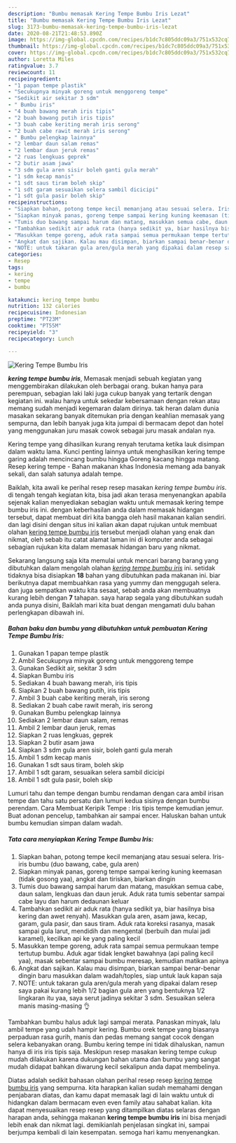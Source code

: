 ```yaml
---
description: "Bumbu memasak Kering Tempe Bumbu Iris Lezat"
title: "Bumbu memasak Kering Tempe Bumbu Iris Lezat"
slug: 3173-bumbu-memasak-kering-tempe-bumbu-iris-lezat
date: 2020-08-21T21:48:53.890Z
image: https://img-global.cpcdn.com/recipes/b1dc7c805ddc09a3/751x532cq70/kering-tempe-bumbu-iris-foto-resep-utama.jpg
thumbnail: https://img-global.cpcdn.com/recipes/b1dc7c805ddc09a3/751x532cq70/kering-tempe-bumbu-iris-foto-resep-utama.jpg
cover: https://img-global.cpcdn.com/recipes/b1dc7c805ddc09a3/751x532cq70/kering-tempe-bumbu-iris-foto-resep-utama.jpg
author: Loretta Miles
ratingvalue: 3.7
reviewcount: 11
recipeingredient:
- "1 papan tempe plastik"
- "Secukupnya minyak goreng untuk menggoreng tempe"
- "Sedikit air sekitar 3 sdm"
- " Bumbu iris"
- "4 buah bawang merah iris tipis"
- "2 buah bawang putih iris tipis"
- "3 buah cabe keriting merah iris serong"
- "2 buah cabe rawit merah iris serong"
- " Bumbu pelengkap lainnya"
- "2 lembar daun salam remas"
- "2 lembar daun jeruk remas"
- "2 ruas lengkuas geprek"
- "2 butir asam jawa"
- "3 sdm gula aren sisir boleh ganti gula merah"
- "1 sdm kecap manis"
- "1 sdt saus tiram boleh skip"
- "1 sdt garam sesuaikan selera sambil dicicipi"
- "1 sdt gula pasir boleh skip"
recipeinstructions:
- "Siapkan bahan, potong tempe kecil memanjang atau sesuai selera. Iris-iris bumbu (duo bawang, cabe, gula aren)"
- "Siapkan minyak panas, goreng tempe sampai kering kuning keemasan (tidak gosong yaa), angkat dan tiriskan, biarkan dingin"
- "Tumis duo bawang sampai harum dan matang, masukkan semua cabe, daun salam, lengkuas dan daun jeruk. Aduk rata tumis sebentar sampai cabe layu dan harum dedaunan keluar"
- "Tambahkan sedikit air aduk rata (hanya sedikit ya, biar hasilnya bisa kering dan awet renyah). Masukkan gula aren, asam jawa, kecap, garam, gula pasir, dan saus tiram. Aduk rata koreksi rasanya, masak sampai gula larut, mendidih dan mengental (berbuih dan mulai jadi karamel), kecilkan api ke yang paling kecil"
- "Masukkan tempe goreng, aduk rata sampai semua permukaan tempe tertutup bumbu. Aduk agar tidak lengket bawahnya (api paling kecil yaa), masak sebentar sampai bumbu meresap, kemudian matikan apinya"
- "Angkat dan sajikan. Kalau mau disimpan, biarkan sampai benar-benar dingin baru masukkan dalam wadah/toples, siap untuk lauk kapan saja"
- "NOTE: untuk takaran gula aren/gula merah yang dipakai dalam resep saya pakai kurang lebih 1/2 bagian gula aren yang bentuknya 1/2 lingkaran itu yaa, saya serut jadinya sekitar 3 sdm. Sesuaikan selera manis masing-masing 👌"
categories:
- Resep
tags:
- kering
- tempe
- bumbu

katakunci: kering tempe bumbu 
nutrition: 132 calories
recipecuisine: Indonesian
preptime: "PT23M"
cooktime: "PT55M"
recipeyield: "3"
recipecategory: Lunch

---
```



![Kering Tempe Bumbu Iris](https://img-global.cpcdn.com/recipes/b1dc7c805ddc09a3/751x532cq70/kering-tempe-bumbu-iris-foto-resep-utama.jpg)

<b><i>kering tempe bumbu iris</i></b>, Memasak menjadi sebuah kegiatan yang menggembirakan dilakukan oleh berbagai orang. bukan hanya para perempuan, sebagian laki laki juga cukup banyak yang tertarik dengan kegiatan ini. walau hanya untuk sekedar kebersamaan dengan rekan atau memang sudah menjadi kegemaran dalam dirinya. tak heran dalam dunia masakan sekarang banyak ditemukan pria dengan keahlian memasak yang sempurna, dan lebih banyak juga kita jumpai di bermacam depot dan hotel yang menggunakan juru masak cowok sebagai juru masak andalan nya.

Kering tempe yang dihasilkan kurang renyah terutama ketika lauk disimpan dalam waktu lama. Kunci penting lainnya untuk menghasilkan kering tempe garing adalah mencincang bumbu hingga Goreng kacang hingga matang. Resep kering tempe - Bahan makanan khas Indonesia memang ada banyak sekali, dan salah satunya adalah tempe.

Baiklah, kita awali ke perihal resep resep masakan <i>kering tempe bumbu iris</i>. di tengah tengah kegiatan kita, bisa jadi akan terasa menyenangkan apabila sejenak kalian menyediakan sebagian waktu untuk memasak kering tempe bumbu iris ini. dengan keberhasilan anda dalam memasak hidangan tersebut, dapat membuat diri kita bangga oleh hasil makanan kalian sendiri. dan lagi disini dengan situs ini kalian akan dapat rujukan untuk membuat olahan <u>kering tempe bumbu iris</u> tersebut menjadi olahan yang enak dan nikmat, oleh sebab itu catat alamat laman ini di komputer anda sebagai sebagian rujukan kita dalam memasak hidangan baru yang nikmat.


Sekarang langsung saja kita memulai untuk mencari barang barang yang dibutuhkan dalam mengolah olahan <u><i>kering tempe bumbu iris</i></u> ini. setidak tidaknya bisa disiapkan <b>18</b> bahan yang dibutuhkan pada makanan ini. biar berikutnya dapat membuahkan rasa yang yummy dan menggugah selera. dan juga sempatkan waktu kita sesaat, sebab anda akan membuatnya kurang lebih dengan <b>7</b> tahapan. saya harap segala yang dibutuhkan sudah anda punya disini, Baiklah mari kita buat dengan mengamati dulu bahan perlengkapan dibawah ini.

<!--inarticleads1-->

##### Bahan baku dan bumbu yang dibutuhkan untuk pembuatan Kering Tempe Bumbu Iris:

1. Gunakan 1 papan tempe plastik
1. Ambil Secukupnya minyak goreng untuk menggoreng tempe
1. Gunakan Sedikit air, sekitar 3 sdm
1. Siapkan  Bumbu iris
1. Sediakan 4 buah bawang merah, iris tipis
1. Siapkan 2 buah bawang putih, iris tipis
1. Ambil 3 buah cabe keriting merah, iris serong
1. Sediakan 2 buah cabe rawit merah, iris serong
1. Gunakan  Bumbu pelengkap lainnya
1. Sediakan 2 lembar daun salam, remas
1. Ambil 2 lembar daun jeruk, remas
1. Siapkan 2 ruas lengkuas, geprek
1. Siapkan 2 butir asam jawa
1. Siapkan 3 sdm gula aren sisir, boleh ganti gula merah
1. Ambil 1 sdm kecap manis
1. Gunakan 1 sdt saus tiram, boleh skip
1. Ambil 1 sdt garam, sesuaikan selera sambil dicicipi
1. Ambil 1 sdt gula pasir, boleh skip


Lumuri tahu dan tempe dengan bumbu rendaman dengan cara ambil irisan tempe dan tahu satu persatu dan lumuri kedua sisinya dengan bumbu perendam. Cara Membuat Keripik Tempe : Iris tipis tempe kemudian jemur. Buat adonan pencelup, tambahkan air sampai encer. Haluskan bahan untuk bumbu kemudian simpan dalam wadah. 

<!--inarticleads2-->

##### Tata cara menyiapkan Kering Tempe Bumbu Iris:

1. Siapkan bahan, potong tempe kecil memanjang atau sesuai selera. Iris-iris bumbu (duo bawang, cabe, gula aren)
1. Siapkan minyak panas, goreng tempe sampai kering kuning keemasan (tidak gosong yaa), angkat dan tiriskan, biarkan dingin
1. Tumis duo bawang sampai harum dan matang, masukkan semua cabe, daun salam, lengkuas dan daun jeruk. Aduk rata tumis sebentar sampai cabe layu dan harum dedaunan keluar
1. Tambahkan sedikit air aduk rata (hanya sedikit ya, biar hasilnya bisa kering dan awet renyah). Masukkan gula aren, asam jawa, kecap, garam, gula pasir, dan saus tiram. Aduk rata koreksi rasanya, masak sampai gula larut, mendidih dan mengental (berbuih dan mulai jadi karamel), kecilkan api ke yang paling kecil
1. Masukkan tempe goreng, aduk rata sampai semua permukaan tempe tertutup bumbu. Aduk agar tidak lengket bawahnya (api paling kecil yaa), masak sebentar sampai bumbu meresap, kemudian matikan apinya
1. Angkat dan sajikan. Kalau mau disimpan, biarkan sampai benar-benar dingin baru masukkan dalam wadah/toples, siap untuk lauk kapan saja
1. NOTE: untuk takaran gula aren/gula merah yang dipakai dalam resep saya pakai kurang lebih 1/2 bagian gula aren yang bentuknya 1/2 lingkaran itu yaa, saya serut jadinya sekitar 3 sdm. Sesuaikan selera manis masing-masing 👌


Tambahkan bumbu halus aduk lagi sampai merata. Panaskan minyak, lalu ambil tempe yang udah hampir kering. Bumbu orek tempe yang biasanya perpaduan rasa gurih, manis dan pedas memang sangat cocok dengan selera kebanyakan orang. Bumbu kering tempe ini tidak dihaluskan, namun hanya di iris iris tipis saja. Meskipun resep masakan kering tempe cukup mudah dilakukan karena dukungan bahan utama dan bumbu yang sangat mudah didapat bahkan diwarung kecil sekalipun anda dapat membelinya. 

Diatas adalah sedikit bahasan olahan perihal resep resep <u>kering tempe bumbu iris</u> yang sempurna. kita harapkan kalian sudah memahami dengan penjabaran diatas, dan kamu dapat memasak lagi di lain waktu untuk di hidangkan dalam bermacam even even family atau sahabat kalian. kita dapat menyesuaikan resep resep yang ditampilkan diatas selaras dengan harapan anda, sehingga makanan <b>kering tempe bumbu iris</b> ini bisa menjadi lebih enak dan nikmat lagi. demikianlah penjelasan singkat ini, sampai berjumpa kembali di lain kesempatan. semoga hari kamu menyenangkan.

